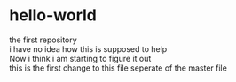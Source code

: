 # hello-world
the first repository<br>
i have no idea how this is supposed to help <br>
Now i think i am starting to figure it out <br>
this is the first change to this file seperate of the master file

